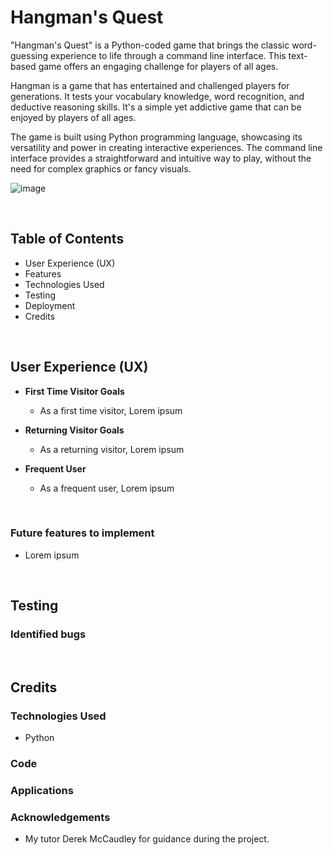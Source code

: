 # Hangman's Quest
"Hangman's Quest" is a Python-coded game that brings the classic word-guessing experience to life through a command line interface. This text-based game offers an engaging challenge for players of all ages.

Hangman is a game that has entertained and challenged players for generations. It tests your vocabulary knowledge, word recognition, and deductive reasoning skills. It's a simple yet addictive game that can be enjoyed by players of all ages.

The game is built using Python programming language, showcasing its versatility and power in creating interactive experiences. The command line interface provides a straightforward and intuitive way to play, without the need for complex graphics or fancy visuals.

![image](https://github.com/JakeDelaney/PP3-Hanged-Man/assets/76518393/5e8d0c2f-c2e5-42e3-9cd7-e0e4ca664ee3)

<br>

## Table of Contents
 * User Experience (UX)
 * Features
 * Technologies Used
 * Testing
 * Deployment
 * Credits

<br>

## User Experience (UX)
* **First Time Visitor Goals**
  * As a first time visitor, Lorem ipsum

* **Returning Visitor Goals**
  * As a returning visitor, Lorem ipsum

* **Frequent User**
  * As a frequent user, Lorem ipsum

<br>

### Future features to implement
* Lorem ipsum

<br>

## Testing
### Identified bugs

<br>
 
 ## Credits
 ### Technologies Used
* Python
     
 ### Code
 
 ### Applications
 
 ### Acknowledgements
* My tutor Derek McCaudley for guidance during the project.
